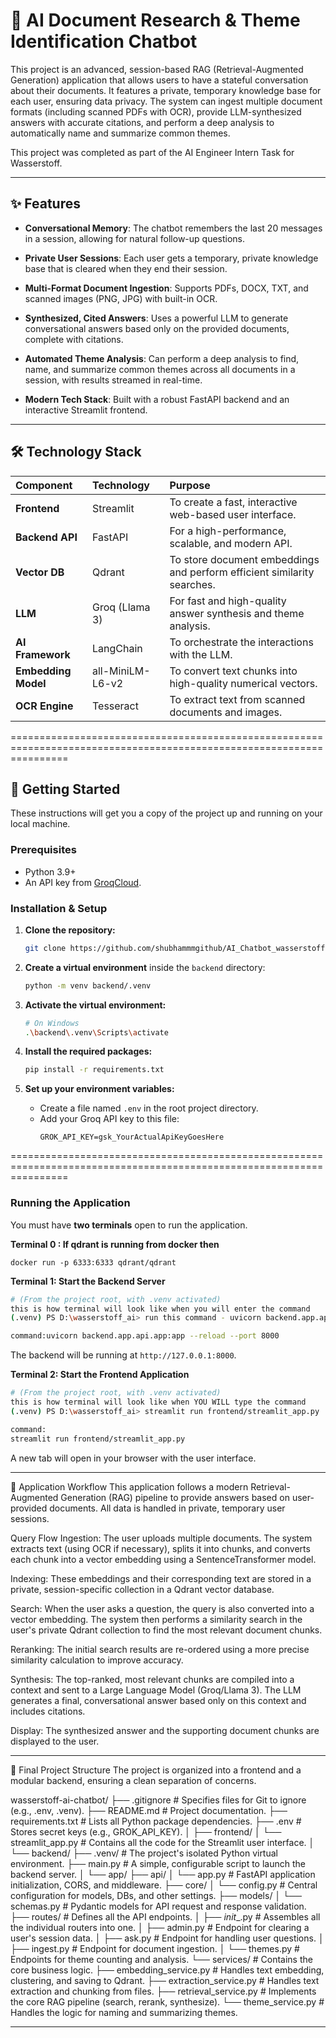# 📄 AI Document Research & Theme Identification Chatbot

This project is an advanced, session-based RAG (Retrieval-Augmented Generation) application that allows users to have a stateful conversation about their documents. It features a private, temporary knowledge base for each user, ensuring data privacy. The system can ingest multiple document formats (including scanned PDFs with OCR), provide LLM-synthesized answers with accurate citations, and perform a deep analysis to automatically name and summarize common themes.

This project was completed as part of the AI Engineer Intern Task for Wasserstoff.

----------------------------------------------------------------------------------------------------------------------

## ✨ Features


* **Conversational Memory**: The chatbot remembers the last 20 messages in a session, allowing for natural follow-up questions.

* **Private User Sessions**: Each user gets a temporary, private knowledge base that is cleared when they end their session.
* **Multi-Format Document Ingestion**: Supports PDFs, DOCX, TXT, and scanned images (PNG, JPG) with built-in OCR.
* **Synthesized, Cited Answers**: Uses a powerful LLM to generate conversational answers based only on the provided documents, complete with citations.
* **Automated Theme Analysis**: Can perform a deep analysis to find, name, and summarize common themes across all documents in a session, with results streamed in real-time.
* **Modern Tech Stack**: Built with a robust FastAPI backend and an interactive Streamlit frontend.

----------------------------------------------------------------------------------------------------------------------


## 🛠️ Technology Stack

| Component | Technology | Purpose |
| :--- | :--- | :--- |
| **Frontend** | Streamlit | To create a fast, interactive web-based user interface. |
| **Backend API** | FastAPI | For a high-performance, scalable, and modern API. |
| **Vector DB** | Qdrant | To store document embeddings and perform efficient similarity searches. |
| **LLM** | Groq (Llama 3) | For fast and high-quality answer synthesis and theme analysis. |
| **AI Framework**| LangChain | To orchestrate the interactions with the LLM. |
| **Embedding Model**| all-MiniLM-L6-v2 | To convert text chunks into high-quality numerical vectors. |
| **OCR Engine** | Tesseract | To extract text from scanned documents and images. |


======================================================================================================================


## 🚀 Getting Started

These instructions will get you a copy of the project up and running on your local machine.

### Prerequisites

* Python 3.9+
* An API key from [GroqCloud](https://console.groq.com/keys).

### Installation & Setup

1.  **Clone the repository:**
    ```bash
    git clone https://github.com/shubhammmgithub/AI_Chatbot_wasserstoff
    ```

2.  **Create a virtual environment** inside the `backend` directory:
    ```bash
    python -m venv backend/.venv
    ```

3.  **Activate the virtual environment:**
    ```bash
    # On Windows
    .\backend\.venv\Scripts\activate
    ```

4.  **Install the required packages:**
    ```bash
    pip install -r requirements.txt
    ```

5.  **Set up your environment variables:**
    * Create a file named `.env` in the root project directory.
    * Add your Groq API key to this file:
        ```env
        GROK_API_KEY=gsk_YourActualApiKeyGoesHere
        ```

======================================================================================================================



### Running the Application

You must have **two terminals** open to run the application.

**Terminal 0 : If qdrant is running from docker then**
```
docker run -p 6333:6333 qdrant/qdrant
```


**Terminal 1: Start the Backend Server**
```bash
# (From the project root, with .venv activated)
this is how terminal will look like when you will enter the command
(.venv) PS D:\wasserstoff_ai> run this command - uvicorn backend.app.api.app:app --reload --port 8000

command:uvicorn backend.app.api.app:app --reload --port 8000
```
The backend will be running at `http://127.0.0.1:8000`.

**Terminal 2: Start the Frontend Application**
```bash
# (From the project root, with .venv activated)
this is how terminal will look like when YOU WILL type the command 
(.venv) PS D:\wasserstoff_ai> streamlit run frontend/streamlit_app.py

command:
streamlit run frontend/streamlit_app.py
```
A new tab will open in your browser with the user interface.

--------------------------------------------------------------------------------------------------------------------------------------------------------------------------------------------------------------------------------------------


🚀 Application Workflow
This application follows a modern Retrieval-Augmented Generation (RAG) pipeline to provide answers based on user-provided documents. All data is handled in private, temporary user sessions.

Query Flow
Ingestion: The user uploads multiple documents. The system extracts text (using OCR if necessary), splits it into chunks, and converts each chunk into a vector embedding using a SentenceTransformer model.

Indexing: These embeddings and their corresponding text are stored in a private, session-specific collection in a Qdrant vector database.

Search: When the user asks a question, the query is also converted into a vector embedding. The system then performs a similarity search in the user's private Qdrant collection to find the most relevant document chunks.

Reranking: The initial search results are re-ordered using a more precise similarity calculation to improve accuracy.

Synthesis: The top-ranked, most relevant chunks are compiled into a context and sent to a Large Language Model (Groq/Llama 3). The LLM generates a final, conversational answer based only on this context and includes citations.

Display: The synthesized answer and the supporting document chunks are displayed to the user.

--------------------------------------------------------------------------------------------------------------------------------------------------------------------------------------------------------------------------------------------

📁 Final Project Structure
The project is organized into a frontend and a modular backend, ensuring a clean separation of concerns.

wasserstoff-ai-chatbot/
├── .gitignore               # Specifies files for Git to ignore (e.g., .env, .venv).
├── README.md                # Project documentation.
├── requirements.txt         # Lists all Python package dependencies.
├── .env                     # Stores secret keys (e.g., GROK_API_KEY).
│
├── frontend/
│   └── streamlit_app.py     # Contains all the code for the Streamlit user interface.
│
└── backend/
    ├── .venv/               # The project's isolated Python virtual environment.
    ├── main.py              # A simple, configurable script to launch the backend server.
    │
    └── app/
        ├── api/
        │   └── app.py       # FastAPI application initialization, CORS, and middleware.
        ├── core/
        │   └── config.py    # Central configuration for models, DBs, and other settings.
        ├── models/
        │   └── schemas.py   # Pydantic models for API request and response validation.
        ├── routes/          # Defines all the API endpoints.
        │   ├── _init__.py  # Assembles all the individual routers into one.
        │   ├── admin.py     # Endpoint for clearing a user's session data.
        │   ├── ask.py       # Endpoint for handling user questions.
        │   ├── ingest.py    # Endpoint for document ingestion.
        │   └── themes.py    # Endpoints for theme counting and analysis.
        └── services/        # Contains the core business logic.
            ├── embedding_service.py   # Handles text embedding, clustering, and saving to Qdrant.
            ├── extraction_service.py  # Handles text extraction and chunking from files.
            ├── retrieval_service.py   # Implements the core RAG pipeline (search, rerank, synthesize).
            └── theme_service.py       # Handles the logic for naming and summarizing themes.

--------------------------------------------------------------------------------------------------------------------------------------------------------------------------------------------------------------------------------------------
